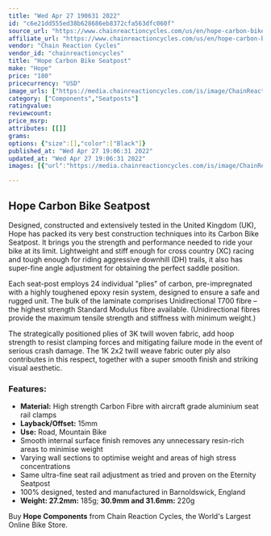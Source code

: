 ```yaml
---
title: "Wed Apr 27 190631 2022"
id: "c6e21dd555ed38b628686eb8372cfa563dfc060f"
source_url: "https://www.chainreactioncycles.com/us/en/hope-carbon-bike-seatpost/rp-prod147694"
affiliate_url: "https://www.chainreactioncycles.com/us/en/hope-carbon-bike-seatpost/rp-prod147694"
vendor: "Chain Reaction Cycles"
vendor_id: "chainreactioncycles"
title: "Hope Carbon Bike Seatpost"
make: "Hope"
price: "180"
pricecurrency: "USD"
image_urls: ["https://media.chainreactioncycles.com/is/image/ChainReactionCycles/prod147694_Black_NE_01?wid=500&hei=505"]
category: ["Components","Seatposts"]
ratingvalue: 
reviewcount: 
price_msrp: 
attributes: [[]]
grams: 
options: {"size":[],"color":["Black"]}
published_at: "Wed Apr 27 19:06:31 2022"
updated_at: "Wed Apr 27 19:06:31 2022"
images: [{"url":"https://media.chainreactioncycles.com/is/image/ChainReactionCycles/prod147694_Black_NE_01?wid=500&hei=505","path":"full/3006226e3efc4d6f375792151ec74e15176f0000.jpg","checksum":"eea0617e86a739f78c6844681548edbc","status":"downloaded"}]

---
```

<h2 class="from-description-field">Hope Carbon Bike Seatpost</h2>
<p>Designed, constructed and extensively tested in the United Kingdom (UK), Hope has packed its very best construction techniques into its Carbon Bike Seatpost. It brings you the strength and performance needed to ride your bike at its limit. Lightweight and stiff enough for cross country (XC) racing and tough enough for riding aggressive downhill (DH) trails, it also has super-fine angle adjustment for obtaining the perfect saddle position.</p>
<p>Each seat-post employs 24 individual &quot;plies&quot; of carbon, pre-impregnated with a highly toughened epoxy resin system, designed to ensure a safe and rugged unit.<strong> </strong>The bulk of the laminate comprises Unidirectional T700 fibre – the highest strength Standard Modulus fibre available. (Unidirectional fibres provide the maximum tensile strength and stiffness with minimum weight.) </p>
<p>The strategically positioned plies of 3K twill woven fabric, add hoop strength to resist clamping forces and mitigating failure mode in the event of serious crash damage. The 1K 2x2 twill weave fabric outer ply also contributes in this respect, together with a super smooth finish and striking visual aesthetic.</p><h3>Features:</h3><ul>
 <li><strong>Material:</strong> High strength Carbon Fibre with aircraft grade aluminium seat rail clamps</li>
 <li><strong>Layback/Offset:</strong> 15mm</li>
 <li><strong>Use:</strong> Road, Mountain Bike</li>
 <li>Smooth internal surface finish removes any unnecessary resin-rich areas to minimise weight</li><li>Varying wall sections to optimise weight and areas of high stress concentrations</li><li>Same ultra-fine seat rail adjustment as tried and proven on the Eternity Seatpost</li>
 <li>100% designed, tested and manufactured in Barnoldswick, England</li>
<li><strong>Weight: </strong><strong>27.2mm:</strong> 185g; <strong>30.9mm and 31.6mm:</strong> 220g</li>
</ul><p class="from-description-field">Buy <strong>Hope Components</strong> from Chain Reaction Cycles, the World's Largest Online Bike Store.</p>